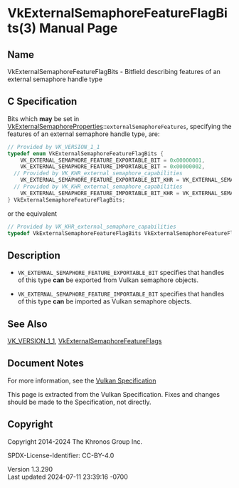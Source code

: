 # VkExternalSemaphoreFeatureFlagBits(3) Manual Page

## Name

VkExternalSemaphoreFeatureFlagBits - Bitfield describing features of an
external semaphore handle type



## <a href="#_c_specification" class="anchor"></a>C Specification

Bits which **may** be set in
[VkExternalSemaphoreProperties](https://registry.khronos.org/vulkan/specs/1.3-extensions/man/html/VkExternalSemaphoreProperties.html)::`externalSemaphoreFeatures`,
specifying the features of an external semaphore handle type, are:

``` c
// Provided by VK_VERSION_1_1
typedef enum VkExternalSemaphoreFeatureFlagBits {
    VK_EXTERNAL_SEMAPHORE_FEATURE_EXPORTABLE_BIT = 0x00000001,
    VK_EXTERNAL_SEMAPHORE_FEATURE_IMPORTABLE_BIT = 0x00000002,
  // Provided by VK_KHR_external_semaphore_capabilities
    VK_EXTERNAL_SEMAPHORE_FEATURE_EXPORTABLE_BIT_KHR = VK_EXTERNAL_SEMAPHORE_FEATURE_EXPORTABLE_BIT,
  // Provided by VK_KHR_external_semaphore_capabilities
    VK_EXTERNAL_SEMAPHORE_FEATURE_IMPORTABLE_BIT_KHR = VK_EXTERNAL_SEMAPHORE_FEATURE_IMPORTABLE_BIT,
} VkExternalSemaphoreFeatureFlagBits;
```

or the equivalent

``` c
// Provided by VK_KHR_external_semaphore_capabilities
typedef VkExternalSemaphoreFeatureFlagBits VkExternalSemaphoreFeatureFlagBitsKHR;
```

## <a href="#_description" class="anchor"></a>Description

- `VK_EXTERNAL_SEMAPHORE_FEATURE_EXPORTABLE_BIT` specifies that handles
  of this type **can** be exported from Vulkan semaphore objects.

- `VK_EXTERNAL_SEMAPHORE_FEATURE_IMPORTABLE_BIT` specifies that handles
  of this type **can** be imported as Vulkan semaphore objects.

## <a href="#_see_also" class="anchor"></a>See Also

[VK_VERSION_1_1](https://registry.khronos.org/vulkan/specs/1.3-extensions/man/html/VK_VERSION_1_1.html),
[VkExternalSemaphoreFeatureFlags](https://registry.khronos.org/vulkan/specs/1.3-extensions/man/html/VkExternalSemaphoreFeatureFlags.html)

## <a href="#_document_notes" class="anchor"></a>Document Notes

For more information, see the <a
href="https://registry.khronos.org/vulkan/specs/1.3-extensions/html/vkspec.html#VkExternalSemaphoreFeatureFlagBits"
target="_blank" rel="noopener">Vulkan Specification</a>

This page is extracted from the Vulkan Specification. Fixes and changes
should be made to the Specification, not directly.

## <a href="#_copyright" class="anchor"></a>Copyright

Copyright 2014-2024 The Khronos Group Inc.

SPDX-License-Identifier: CC-BY-4.0

Version 1.3.290  
Last updated 2024-07-11 23:39:16 -0700
